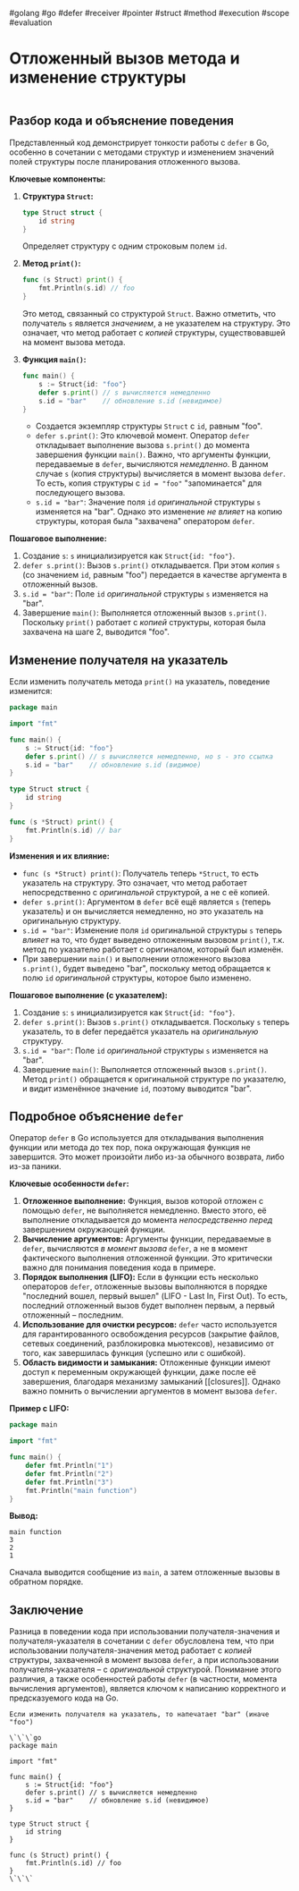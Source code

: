 #golang #go #defer #receiver #pointer #struct #method #execution #scope #evaluation

# Отложенный вызов метода и изменение структуры

```table-of-contents
```

## Разбор кода и объяснение поведения

Представленный код демонстрирует тонкости работы с `defer` в Go, особенно в сочетании с методами структур и изменением значений полей структуры после планирования отложенного вызова.

**Ключевые компоненты:**

1.  **Структура `Struct`:**

    ```go
    type Struct struct {
    	id string
    }
    ```

    Определяет структуру с одним строковым полем `id`.
2.  **Метод `print()`:**

    ```go
    func (s Struct) print() {
    	fmt.Println(s.id) // foo
    }
    ```

    Это метод, связанный со структурой `Struct`.  Важно отметить, что получатель `s` является *значением*, а не указателем на структуру. Это означает, что метод работает с *копией* структуры, существовавшей на момент вызова метода.
3.  **Функция `main()`:**

    ```go
    func main() {
    	s := Struct{id: "foo"}
    	defer s.print() // s вычисляется немедленно
    	s.id = "bar"    // обновление s.id (невидимое)
    }
    ```

    -   Создается экземпляр структуры `Struct` с `id`, равным "foo".
    -   `defer s.print()`:  Это ключевой момент.  Оператор `defer` откладывает выполнение вызова `s.print()` до момента завершения функции `main()`.  Важно, что аргументы функции, передаваемые в `defer`, вычисляются *немедленно*. В данном случае `s` (копия структуры) вычисляется в момент вызова `defer`. То есть, копия структуры с `id = "foo"` "запоминается" для последующего вызова.
    -   `s.id = "bar"`:  Значение поля `id` *оригинальной* структуры `s` изменяется на "bar".  Однако это изменение *не влияет* на копию структуры, которая была "захвачена" оператором `defer`.

**Пошаговое выполнение:**

1.  Создание `s`:  `s` инициализируется как `Struct{id: "foo"}`.
2.  `defer s.print()`:  Вызов `s.print()` откладывается.  При этом *копия* `s` (со значением `id`, равным "foo") передается в качестве аргумента в отложенный вызов.
3.  `s.id = "bar"`:  Поле `id` *оригинальной* структуры `s` изменяется на "bar".
4.  Завершение `main()`:  Выполняется отложенный вызов `s.print()`.  Поскольку `print()` работает с *копией* структуры, которая была захвачена на шаге 2, выводится "foo".

## Изменение получателя на указатель

Если изменить получатель метода `print()` на указатель, поведение изменится:

```go
package main

import "fmt"

func main() {
	s := Struct{id: "foo"}
	defer s.print() // s вычисляется немедленно, но s - это ссылка
	s.id = "bar"    // обновление s.id (видимое)
}

type Struct struct {
	id string
}

func (s *Struct) print() {
	fmt.Println(s.id) // bar
}
```

**Изменения и их влияние:**

-   `func (s *Struct) print()`:  Получатель теперь `*Struct`, то есть указатель на структуру.  Это означает, что метод работает непосредственно с *оригинальной* структурой, а не с её копией.
-   `defer s.print()`: Аргументом в `defer` всё ещё является `s` (теперь указатель) и он вычисляется немедленно, но это указатель на оригинальную структуру.
-   `s.id = "bar"`:  Изменение поля `id` оригинальной структуры `s` теперь *влияет* на то, что будет выведено отложенным вызовом `print()`, т.к. метод по указателю работает с оригиналом, который был изменён.
-   При завершении `main()` и выполнении отложенного вызова `s.print()`, будет выведено "bar", поскольку метод обращается к полю `id` *оригинальной* структуры, которое было изменено.

**Пошаговое выполнение (с указателем):**

1.  Создание `s`: `s` инициализируется как `Struct{id: "foo"}`.
2.  `defer s.print()`: Вызов `s.print()` откладывается. Поскольку `s` теперь указатель, то в defer передаётся указатель на *оригинальную* структуру.
3.  `s.id = "bar"`: Поле `id` *оригинальной* структуры `s` изменяется на "bar".
4.  Завершение `main()`: Выполняется отложенный вызов `s.print()`. Метод `print()` обращается к оригинальной структуре по указателю, и видит изменённое значение `id`, поэтому выводится "bar".

## Подробное объяснение `defer`

Оператор `defer` в Go используется для откладывания выполнения функции или метода до тех пор, пока окружающая функция не завершится. Это может произойти либо из-за обычного возврата, либо из-за паники.

**Ключевые особенности `defer`:**

1.  **Отложенное выполнение:**  Функция, вызов которой отложен с помощью `defer`, не выполняется немедленно.  Вместо этого, её выполнение откладывается до момента *непосредственно перед* завершением окружающей функции.
2.  **Вычисление аргументов:** Аргументы функции, передаваемые в `defer`, вычисляются *в момент вызова* `defer`, а не в момент фактического выполнения отложенной функции.  Это критически важно для понимания поведения кода в примере.
3.  **Порядок выполнения (LIFO):** Если в функции есть несколько операторов `defer`, отложенные вызовы выполняются в порядке "последний вошел, первый вышел" (LIFO - Last In, First Out). То есть, последний отложенный вызов будет выполнен первым, а первый отложенный – последним.
4.  **Использование для очистки ресурсов:** `defer` часто используется для гарантированного освобождения ресурсов (закрытие файлов, сетевых соединений, разблокировка мьютексов), независимо от того, как завершилась функция (успешно или с ошибкой).
5. **Область видимости и замыкания:** Отложенные функции имеют доступ к переменным окружающей функции, даже после её завершения, благодаря механизму замыканий [[closures]]. Однако важно помнить о вычислении аргументов в момент вызова `defer`.

**Пример с LIFO:**

```go
package main

import "fmt"

func main() {
	defer fmt.Println("1")
	defer fmt.Println("2")
	defer fmt.Println("3")
	fmt.Println("main function")
}

```

**Вывод:**

```
main function
3
2
1
```

Сначала выводится сообщение из `main`, а затем отложенные вызовы в обратном порядке.

## Заключение

Разница в поведении кода при использовании получателя-значения и получателя-указателя в сочетании с `defer` обусловлена тем, что при использовании получателя-значения метод работает с *копией* структуры, захваченной в момент вызова `defer`, а при использовании получателя-указателя – с *оригинальной* структурой.  Понимание этого различия, а также особенностей работы `defer` (в частности, момента вычисления аргументов), является ключом к написанию корректного и предсказуемого кода на Go.

```old
Если изменить получателя на указатель, то напечатает "bar" (иначе "foo")

\`\`\`go
package main

import "fmt"

func main() {
	s := Struct{id: "foo"}
	defer s.print() // s вычисляется немедленно
	s.id = "bar"    // обновление s.id (невидимое)
}

type Struct struct {
	id string
}

func (s Struct) print() {
	fmt.Println(s.id) // foo
}
\`\`\`

```